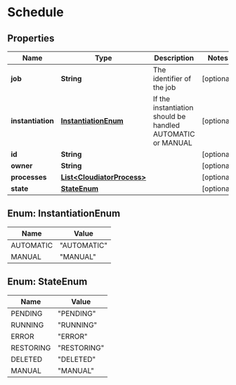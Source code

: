 
# Schedule

## Properties
Name | Type | Description | Notes
------------ | ------------- | ------------- | -------------
**job** | **String** | The identifier of the job |  [optional]
**instantiation** | [**InstantiationEnum**](#InstantiationEnum) | If the instantiation should be handled AUTOMATIC or MANUAL |  [optional]
**id** | **String** |  |  [optional]
**owner** | **String** |  |  [optional]
**processes** | [**List&lt;CloudiatorProcess&gt;**](CloudiatorProcess.md) |  |  [optional]
**state** | [**StateEnum**](#StateEnum) |  |  [optional]


<a name="InstantiationEnum"></a>
## Enum: InstantiationEnum
Name | Value
---- | -----
AUTOMATIC | &quot;AUTOMATIC&quot;
MANUAL | &quot;MANUAL&quot;


<a name="StateEnum"></a>
## Enum: StateEnum
Name | Value
---- | -----
PENDING | &quot;PENDING&quot;
RUNNING | &quot;RUNNING&quot;
ERROR | &quot;ERROR&quot;
RESTORING | &quot;RESTORING&quot;
DELETED | &quot;DELETED&quot;
MANUAL | &quot;MANUAL&quot;



